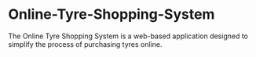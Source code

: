 # Online-Tyre-Shopping-System
The Online Tyre Shopping System is a web-based application designed to simplify the process of purchasing tyres online.
